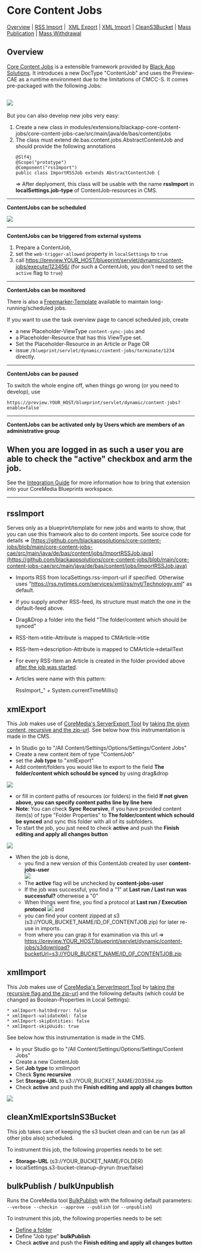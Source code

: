 **Core Content Jobs**
=====================

[Overview](#Overview) | [RSS Import](#rssImport) |  [XML Export](#xmlExport) | [XML Import](#xmlImport) | [CleanS3Bucket](#cleanXmlExportsInS3Bucket) | [Mass Publication](#bulk) | [Mass Withdrawal](#bulk)

Overview
--------
[Core Content Jobs](https://github.com/blackappsolutions/core-content-jobs) is a extensible framework provided by [Black App Solutions](https://black-app-solutions.de/). It introduces a new DocType "ContentJob" and uses the Preview-CAE as a runtime environment due to the limitations of CMCC-S. It comes pre-packaged with the following Jobs:

![](attachments/114566139/114568173.png?effects=border-simple,shadow-kn)
------------------------------------------------------------------------

But you can also develop new jobs very easy:

1.  Create a new class in modules/extensions/blackapp-core-content-jobs/core-content-jobs-cae/src/main/java/de/bas/content/jobs
2.  The class must extend de.bas.content.jobs.AbstractContentJob and should provide the following annotations
    ```
    @Slf4j
    @Scope("prototype")
    @Component("rssImport")
    public class ImportRSSJob extends AbstractContentJob {
    ```
    \=> After deplyoment, this class will be usable with the name **rssImport** in **localSettings.job-type** of ContentJob-resources in CMS.  
    
------------------------------------------------------------------------
**ContentJobs can be scheduled**

![](attachments/114566139/114566304.png)

------------------------------------------------------------------------
**ContentJobs can be triggered from external systems**
1. Prepare a ContentJob,
2. set the `web-trigger-allowed` property in `localSettings` to `true`
3. call https://preview.YOUR_HOST/blueprint/servlet/dynamic/content-jobs/execute/123456/
(for such a ContentJob, you don't need to set the `active` flag to `true`)

------------------------------------------------------------------------
**ContentJobs can be monitored**

There is also a [Freemarker-Template](https://github.com/blackappsolutions/core-content-jobs/blob/main/core-content-jobs-cae/src/main/resources/META-INF/resources/WEB-INF/templates/content-jobs/com.coremedia.blueprint.common.contentbeans/CMPlaceholder.%5Bcontent-jobs%5D.ftl) available to maintain long-running/scheduled jobs.

If you want to use the task overview page to cancel scheduled job, create

*   a new Placeholder-ViewType `content-sync-jobs` and
*   a Placeholder-Resource that has this ViewType set.
*   Set the Placeholder-Resource in an Article or Page OR
*   issue `/blueprint/servlet/dynamic/content-jobs/terminate/1234` directly.

------------------------------------------------------------------------
**ContentJobs can be paused**

To switch the whole engine off, when things go wrong (or you need to develop), use                   
```
https://preview.YOUR_HOST/blueprint/servlet/dynamic/content-jobs?enable=false`
```                                                                        
------------------------------------------------------------------------
**ContentJobs can be activated only by Users which are members of an administrative group**

When you are logged in as such a user you are able to check the "active" checkbox and arm the job.
------------------------------------------------------------------------

See the [Integration Guide](README-technical.md) for more information how to bring that extension into your CoreMedia Blueprints workspace.

* * *

rssImport
---------

Serves only as a blueprint/template for new jobs and wants to show, that you can use this framwork also to do content imports. See source code for details => [https://github.com/blackappsolutions/core-content-jobs/blob/main/core-content-jobs-cae/src/main/java/de/bas/content/jobs/ImportRSSJob.java](https://github.com/blackappsolutions/core-content-jobs/blob/main/core-content-jobs-cae/src/main/java/de/bas/content/jobs/ImportRSSJob.java)

*   Imports RSS from locaSettings.rss-import-url if specified. Otherwise uses "https://rss.nytimes.com/services/xml/rss/nyt/Technology.xml" as default.
*   If you supply another RSS-feed, its structure must match the one in the default-feed above.
*   Drag&Drop a folder into the field "The folder/content which should be synced"
*   RSS-Item->title-Attribute is mapped to CMArticle→title
*   RSS-Item->description-Attribute is mapped to CMArticle→detailText
*   For every RSS-Item an Article is created in the folder provided above [after the job was started](#startJob).
*   Articles were name with this pattern:
    
    RssImport\_" \+ System.currentTimeMillis()

xmlExport
---------

This Job makes use of [CoreMedia's ServerExport Tool](https://documentation.coremedia.com/cmcc-10/artifacts/2010/webhelp/contentserver-en/content/CMServerimportExport.html#d0e17572) by [taking the given content, recursive and the zip-url](https://github.com/blackappsolutions/core-content-jobs/blob/313dda3a416a548facd8605ab988edbe44bf3530/core-content-jobs-cae/src/main/java/de/bas/content/jobs/ExportXMLJob.java#L48). See below how this instrumentation is made in the CMS.

*   In Studio go to "/All Content/Settings/Options/Settings/Content Jobs"
*   Create a new content item of type "ContentJob"
*   set the **Job type** to "xmlExport"
*   Add content/folders you would like to export to the field **The folder/content which schould be synced** by using drag&drop

**![](attachments/114566139/114566172.png)**

*   or fill in content paths of resources (or folders) in the field **If not given above, you can specify content paths line by line here**
*   **Note**: You can check **Sync Recursive**, if you have provided content item(s) of type "Folder Properties" to **The folder/content which schould be synced** and sync this folder with all of its subfolders.
*   <a name="startJob"></a>To start the job, you just need to check **active** and push the **Finish editing and apply all changes button**

**![](attachments/114566139/114566158.png)**

*   When the job is done,
    *   you find a new version of this ContentJob created by user **content-jobs-user**  
        **![](attachments/114566139/114566160.png)**
    *   The **active** flag will be unchecked by **content-jobs-user**
    *   If the job was successful, you find a "1" at **Last run / Last run was successful?** otherweise a "0"
    *   When things went fine, you find a protocol at **Last run / Execution protocol** 
        ![](attachments/114566139/114566173.png) 
        and 
    *   you can find your content zipped at s3 (s3://YOUR_BUCKET_NAME/ID_OF_CONTENTJOB.zip) for later re-use in imports.
    *   from where you can grap it for examination via this url => https://preview.YOUR_HOST/blueprint/servlet/dynamic/content-jobs/s3download?bucketUrl=s3://YOUR_BUCKET_NAME/ID_OF_CONTENTJOB.zip  

xmlImport
---------

This Job makes use of [CoreMedia's ServerImport Tool](https://documentation.coremedia.com/cmcc-10/artifacts/2010/webhelp/contentserver-en/content/CMServerimportExport.html#cm:serverimport) by [taking the recursive flag and the zip-url](https://github.com/blackappsolutions/core-content-jobs/blob/313dda3a416a548facd8605ab988edbe44bf3530/core-content-jobs-cae/src/main/java/de/bas/content/jobs/ImportXMLJob.java#L26) and the following defaults (which could be changed as Boolean-Properties in Local Settings):

    * xmlImport-haltOnError: false
    * xmlImport-validateXml: false
    * xmlImport-skipEntities: false
    * xmlImport-skipUuids: true

See below how this instrumentation is made in the CMS.

*   In your Studio go to "/All Content/Settings/Options/Settings/Content Jobs"
*   Create a new ContentJob
*   Set **Job type** to xmlImport
*   Check **Sync recursive**
*   Set **Storage-URL** to s3://YOUR_BUCKET_NAME/203594.zip
*   Check **active** and push the **Finish editing and apply all changes button**

![](attachments/114566139/114566194.png)

cleanXmlExportsInS3Bucket
-------------------------

This job takes care of keeping the s3 bucket clean and can be run (as all other jobs also) scheduled.

To instrument this job, the following properties needs to be set:

*   **Storage-URL** (s3://YOUR_BUCKET_NAME/FOLDER)
*   localSettings.s3-bucket-cleanup-dryrun (true/false)
    

<a name="bulk"></a>bulkPublish / bulkUnpublish
----------------------------------------------

Runs the CoreMedia tool [BulkPublish](https://documentation.coremedia.com/cmcc-10/artifacts/2104/webhelp/contentserver-en/content/bulkpublish.html) with the following default parameters: `--verbose --checkin --approve --publish` (or `--unpublish`)

To instrument this job, the following properties needs to be set:  

*   [Define a folder](#defineFolder)
*   Define "Job type" **bulkPublish**
*   Check **active** and push the **Finish editing and apply all changes button**
